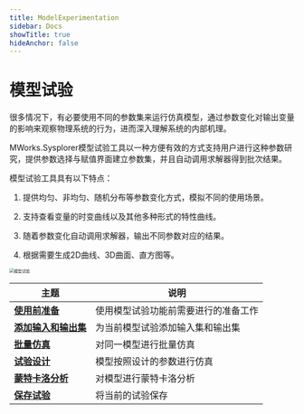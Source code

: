 ```yaml
---
title: ModelExperimentation
sidebar: Docs
showTitle: true
hideAnchor: false
---
```

# 模型试验

很多情况下，有必要使用不同的参数集来运行仿真模型，通过参数变化对输出变量的影响来观察物理系统的行为，进而深入理解系统的内部机理。

MWorks.Sysplorer模型试验工具以一种方便有效的方式支持用户进行这种参数研究，提供参数选择与赋值界面建立参数集，并且自动调用求解器得到批次结果。

模型试验工具具有以下特点：

1. 提供均匀、非均匀、随机分布等参数变化方式，模拟不同的使用场景。

2. 支持查看变量的时变曲线以及其他多种形式的特性曲线。

3. 随着参数变化自动调用求解器，输出不同参数对应的结果。

4.  根据需要生成2D曲线、3D曲面、直方图等。

<img src="ModelExperimentation.assets/image001-1600681784508.png" alt="模型试验" style="zoom: 50%;" />

| 主题                                                         | 说明                                 |
| ------------------------------------------------------------ | ------------------------------------ |
| **[使用前准备](#/forthExample/ModelExperimentation/Preparation)** | 使用模型试验功能前需要进行的准备工作 |
| **[添加输入和输出集](#/forthExample/ModelExperimentation/AddIOSets)** | 为当前模型试验添加输入集和输出集     |
| **[批量仿真](#/forthExample/ModelExperimentation/BatchSimulation)** | 对同一模型进行批量仿真               |
| **[试验设计](#/forthExample/ModelExperimentation/TestDesign)** | 模型按照设计的参数进行仿真           |
| **[蒙特卡洛分析](#/forthExample/ModelExperimentation/MonteCarloAnalysis)** | 对模型进行蒙特卡洛分析               |
| **[保存试验](#/forthExample/ModelExperimentation/SaveTest)** | 将当前的试验保存                     |

